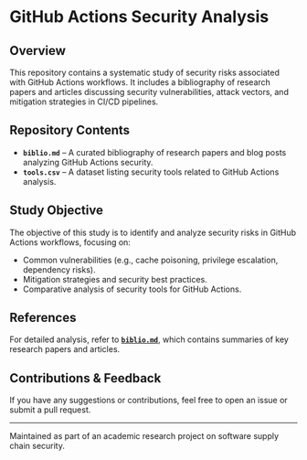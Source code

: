 # GitHub Actions Security Analysis

## Overview
This repository contains a systematic study of security risks associated with GitHub Actions workflows. It includes a bibliography of research papers and articles discussing security vulnerabilities, attack vectors, and mitigation strategies in CI/CD pipelines.

## Repository Contents
- **`biblio.md`** – A curated bibliography of research papers and blog posts analyzing GitHub Actions security.
- **`tools.csv`** – A dataset listing security tools related to GitHub Actions analysis.

## Study Objective
The objective of this study is to identify and analyze security risks in GitHub Actions workflows, focusing on:
- Common vulnerabilities (e.g., cache poisoning, privilege escalation, dependency risks).
- Mitigation strategies and security best practices.
- Comparative analysis of security tools for GitHub Actions.

## References
For detailed analysis, refer to **[`biblio.md`](biblio.md)**, which contains summaries of key research papers and articles.

## Contributions & Feedback
If you have any suggestions or contributions, feel free to open an issue or submit a pull request.

---
Maintained as part of an academic research project on software supply chain security.
